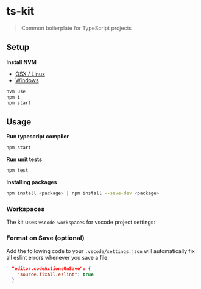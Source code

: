 # ts-kit

> Common boilerplate for TypeScript projects

## Setup

**Install NVM** 

- [OSX / Linux](https://github.com/nvm-sh/nvm#installing-and-updating)
- [Windows](https://github.com/coreybutler/nvm-windows)

```sh
nvm use
npm i
npm start
```

## Usage

**Run typescript compiler**

```sh
npm start
```

**Run unit tests**
```sh
npm test
```

**Installing packages**
```sh
npm install <package> | npm install --save-dev <package>
```

### Workspaces
The kit uses `vscode workspaces` for vscode project settings:

### Format on Save (optional)
Add the following code to your `.vscode/settings.json` will automatically fix all eslint errors whenever you save a file.
```json
  "editor.codeActionsOnSave": {
    "source.fixAll.eslint": true
  }
```